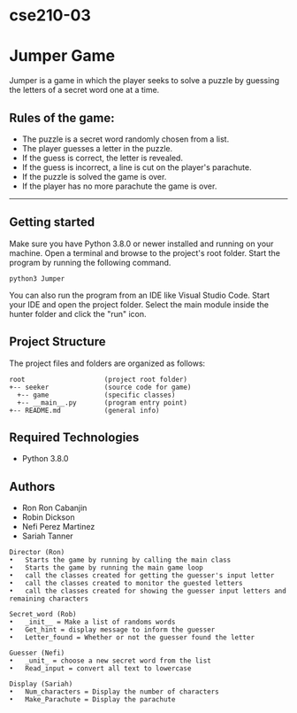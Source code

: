 # cse210-03
# Jumper Game
Jumper is a game in which the player seeks to solve a puzzle by guessing the letters of a secret word one at a time.

## Rules of the game:
* The puzzle is a secret word randomly chosen from a list.
* The player guesses a letter in the puzzle.
* If the guess is correct, the letter is revealed.
* If the guess is incorrect, a line is cut on the player's parachute.
* If the puzzle is solved the game is over.
* If the player has no more parachute the game is over.
----
## Getting started
Make sure you have Python 3.8.0 or newer installed and running on your machine. Open a terminal and browse to the project's root folder. Start the program by running the following command.

```
python3 Jumper 
```
You can also run the program from an IDE like Visual Studio Code. Start your IDE and open the project folder. Select the main module inside the hunter folder and click the "run" icon.

## Project Structure
The project files and folders are organized as follows:
```
root                    (project root folder)
+-- seeker              (source code for game)
  +-- game              (specific classes)
  +-- __main__.py       (program entry point)
+-- README.md           (general info)
```

## Required Technologies
* Python 3.8.0


## Authors
* Ron Ron Cabanjin
* Robin Dickson
* Nefi Perez Martinez
* Sariah Tanner

```
Director (Ron)
•	Starts the game by running by calling the main class
•	Starts the game by running the main game loop
•	call the classes created for getting the guesser's input letter    
•	call the classes created to monitor the guested letters
•	call the classes created for showing the guesser input letters and remaining characters

Secret_word (Rob)
•	_init__ = Make a list of randoms words
•	Get_hint = display message to inform the guesser
•	Letter_found = Whether or not the guesser found the letter

Guesser (Nefi)
•	_unit_ = choose a new secret word from the list
•	Read_input = convert all text to lowercase

Display (Sariah)
•	Num_characters = Display the number of characters
•	Make_Parachute = Display the parachute 
```
